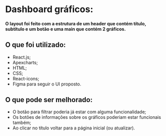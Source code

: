 # Dashboard gráficos:

#### O layout foi feito com a estrutura de um header que contém título, subtítulo e um botão e uma main que contém 2 gráficos.

## O que foi utilizado:

- React.js;
- Apexcharts;
- HTML;
- CSS;
- React-icons;
- Figma para seguir o UI proposto.

## O que pode ser melhorado:

- O botão para filtrar poderia já estar com alguma funcionalidade;
- Os botões de informações sobre os gráficos poderiam estar funcionais também;
- Ao clicar no título voltar para a página inicial (ou atualizar).
